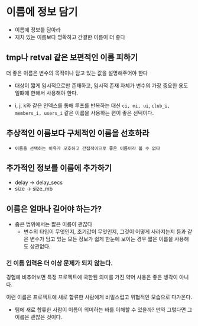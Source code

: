 # 이름에 정보 담기

- 이름에 정보를 담아라
- 재치 있는 이름보다 명확하고 간결한 이름이 더 좋다

## tmp나 retval 같은 보편적인 이름 피하기

더 좋은 이름은 변수의 목적이나 담고 있는 값을 설명해주어야 한다

- 대상이 짧게 임시적으로만 존재하고, 임시적 존재 자체가 변수의 가장 중요한 용도일떄에 한해서 사용해야 한다.

- i, j, k와 같은 인덱스를 통해 루프를 반복하는 대신 `ci, mi, ui`, `club_i, members_i, users_i` 같은 이름을 사용하는 편이 좋은 선택이다.

## 추상적인 이름보다 구체적인 이름을 선호하라

- `이름을 선택하는 이유가 모호하고 간접적이므로 좋은 이름이라 볼 수 없다`

## 추가적인 정보를 이름에 추가하기

- delay -> delay_secs
- size -> size_mb

## 이름은 얼마나 길어야 하는가?

- 좁은 범위에서는 짧은 이름이 괜찮다
  - 변수의 타입이 무엇인지, 초기값이 무엇인지, 그것이 어떻게 사라지는지 등과 같은 변수가 담고 있는 모든 정보가 쉽게 한눈에 보이는 경우 짧은 이름을 사용해도 상관없다.

### 긴 이름 입력은 더 이상 문제가 되지 않는다.

경험에 비추어보면 특정 프로젝트에 국한된 의미를 가진 약어 사용은 좋은 생각이 아니다.

이런 이름은 프로젝트에 새로 합류한 사람에게 비밀스럽고 위협적인 모습으로 다가온다.

- 팀에 새로 합류한 사람이 이름이 의미하는 바를 이해할 수 있을까? 만약 그렇다면 그 이름은 괜찮은 것이다.

